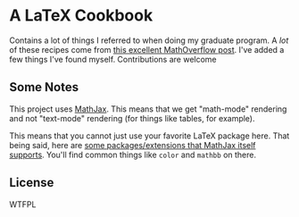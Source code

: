 # A LaTeX Cookbook

Contains a lot of things I referred to when doing my graduate program. A _lot_ of these recipes come from [this excellent MathOverflow post](https://math.meta.stackexchange.com/questions/5020/mathjax-basic-tutorial-and-quick-reference). I've added a few things I've found myself. Contributions are welcome

## Some Notes

This project uses [MathJax](https://docs.mathjax.org/en/latest/). This means that we get "math-mode" rendering and not "text-mode" rendering (for things like tables, for example).

This means that you cannot just use your favorite LaTeX package here. That being said, here are [some packages/extensions that MathJax itself supports](https://docs.mathjax.org/en/latest/input/tex/extensions/index.html). You'll find common things like `color` and `mathbb` on there.

## License

WTFPL
